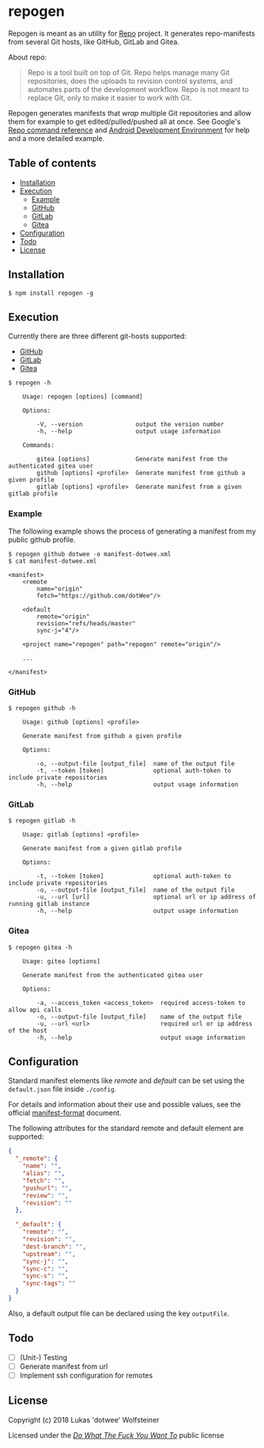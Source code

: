 # repogen

Repogen is meant as an utility for [Repo](https://code.google.com/archive/p/git-repo/) project. It generates repo-manifests from several Git hosts, like GitHub, GitLab and Gitea.

About repo:

> Repo is a tool built on top of Git. Repo helps manage many Git repositories, does the uploads to revision control systems, and automates parts of the development workflow. Repo is not meant to replace Git, only to make it easier to work with Git.

Repogen generates manifests that _wrap_ multiple Git repositories and allow them for example to get edited/pulled/pushed all at once.
See Google's [Repo command reference](https://source.android.com/setup/develop/repo) and [Android Development Environment](https://source.android.com/setup/develop/) for help and a more detailed example.

## Table of contents

- [Installation](##Installation)
- [Execution](##Execution)
    - [Example](###Example)
    - [GitHub](###GitHub)
    - [GitLab](###GitLab)
    - [Gitea](###Gitea)
- [Configuration](##Configuration)
- [Todo](##Todo)
- [License](##License)


## Installation

`$ npm install repogen -g`

## Execution

Currently there are three different git-hosts supported:

- [GitHub](###GitHub)
- [GitLab](###GitLab)
- [Gitea](###Gitea)

```shell
$ repogen -h

    Usage: repogen [options] [command]

    Options:

        -V, --version               output the version number
        -h, --help                  output usage information

    Commands:

        gitea [options]             Generate manifest from the authenticated gitea user
        github [options] <profile>  Generate manifest from github a given profile
        gitlab [options] <profile>  Generate manifest from a given gitlab profile
```

### Example

The following example shows the process of generating a manifest from my public github profile.

```shell
$ repogen github dotwee -o manifest-dotwee.xml
$ cat manifest-dotwee.xml

<manifest>
    <remote 
        name="origin" 
        fetch="https://github.com/dotWee"/>

    <default 
        remote="origin" 
        revision="refs/heads/master" 
        sync-j="4"/>

    <project name="repogen" path="repogen" remote="origin"/>
    
    ...

</manifest>
```

### GitHub

```shell
$ repogen github -h

    Usage: github [options] <profile>

    Generate manifest from github a given profile

    Options:

        -o, --output-file [output_file]  name of the output file
        -t, --token [token]              optional auth-token to include private repositories
        -h, --help                       output usage information
```

### GitLab

```shell
$ repogen gitlab -h

    Usage: gitlab [options] <profile>

    Generate manifest from a given gitlab profile

    Options:

        -t, --token [token]              optional auth-token to include private repositories
        -o, --output-file [output_file]  name of the output file
        -u, --url [url]                  optional url or ip address of running gitlab instance
        -h, --help                       output usage information
```

### Gitea

```shell
$ repogen gitea -h

    Usage: gitea [options]

    Generate manifest from the authenticated gitea user

    Options:

        -a, --access_token <access_token>  required access-token to allow api calls
        -o, --output-file [output_file]    name of the output file
        -u, --url <url>                    required url or ip address of the host
        -h, --help                         output usage information
```

## Configuration

Standard manifest elements like _remote_ and _default_ can be set using the `default.json` file inside `./config`.

For details and information about their use and possible values, see the official [manifest-format](https://gerrit.googlesource.com/git-repo/+/HEAD/docs/manifest-format.txt) document.

The following attributes for the standard remote and default element are supported:

```json
{
  "_remote": {
    "name": "",
    "alias": "",
    "fetch": "",
    "pushurl": "",
    "review": "",
    "revision": ""
  },

  "_default": {
    "remote": "",
    "revision": "",
    "dest-branch": "",
    "upstream": "",
    "sync-j": "",
    "sync-c": "",
    "sync-s": "",
    "sync-tags": ""
  }
}
```

Also, a default output file can be declared using the key `outputFile`.

## Todo

- [ ] (Unit-) Testing
- [ ] Generate manifest from url
- [ ] Implement ssh configuration for remotes

## License

Copyright (c) 2018 Lukas 'dotwee' Wolfsteiner

Licensed under the [_Do What The Fuck You Want To_](/LICENSE) public license